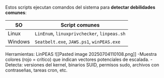 Estos scripts ejecutan comandos del sistema para **detectar debilidades comunes**:

| SO      | Script comunes                              |
| ------- | ------------------------------------------- |
| Linux   | `LinEnum`, `linuxprivchecker`, `linpeas.sh` |
| Windows | `Seatbelt.exe`, `JAWS.ps1`, `winPEAS.exe`   |

Herramientas:
	LinPEAS
		![[Pasted image 20250704110108.png]]
		-Muestra colores (rojo = crítico) que indican vectores potenciales de escalada.
		- Detecta: versiones del kernel, binarios SUID, permisos sudo, archivos con contraseñas, tareas cron, etc.
	


